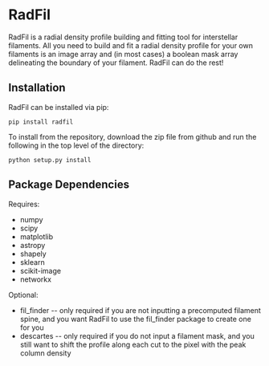# RadFil
RadFil is a radial density profile building and fitting tool for interstellar filaments. All you need to build and fit a radial density profile for your own filaments is an image array and (in most cases) a boolean mask array delineating the boundary of your filament. RadFil can do the rest! 


Installation
------------

RadFil can be installed via pip:

```
pip install radfil
```

To install from the repository, download the zip file from github and run the following in the top level of the directory:
```
python setup.py install
```

Package Dependencies
--------------------

Requires:

 *   numpy
 *   scipy
 *   matplotlib
 *   astropy
 *   shapely
 *   sklearn
 *   scikit-image
 *   networkx

Optional:

 *  fil_finder -- only required if you are not inputting a precomputed filament spine, and you want RadFil to use the fil_finder package to create one for you
 *  descartes -- only required if you do not input a filament mask, and you still want to shift the profile along each cut to the pixel with the peak column density 

